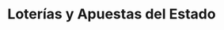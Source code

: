 ---
title: "Loterías y Apuestas del Estado"
url: /can-picafort/loterias-y-apuestas-del-estado/
shop: lotería
---